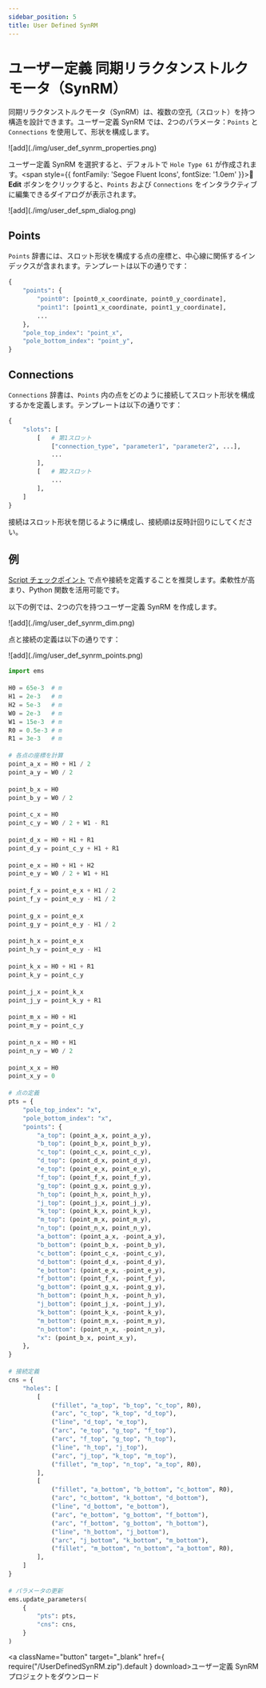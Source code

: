 ```yaml
---
sidebar_position: 5
title: User Defined SynRM
---
```

# ユーザー定義 同期リラクタンストルクモータ（SynRM）

同期リラクタンストルクモータ（SynRM）は、複数の空孔（スロット）を持つ構造を設計できます。ユーザー定義 SynRM では、2つのパラメータ：`Points` と `Connections` を使用して、形状を構成します。

<p class="ems">![add](./img/user_def_synrm_properties.png)</p>

ユーザー定義 SynRM を選択すると、デフォルトで `Hole Type 61` が作成されます。<span style={{ fontFamily: 'Segoe Fluent Icons', fontSize: '1.0em' }}>&#xE70F;</span> **Edit** ボタンをクリックすると、`Points` および `Connections` をインタラクティブに編集できるダイアログが表示されます。

<p class="ems">![add](./img/user_def_spm_dialog.png)</p>

## Points

`Points` 辞書には、スロット形状を構成する点の座標と、中心線に関係するインデックスが含まれます。テンプレートは以下の通りです：

```python
{
    "points": {
        "point0": [point0_x_coordinate, point0_y_coordinate],
        "point1": [point1_x_coordinate, point1_y_coordinate],
        ...
    },
    "pole_top_index": "point_x",
    "pole_bottom_index": "point_y",
}
````

## Connections

`Connections` 辞書は、`Points` 内の点をどのように接続してスロット形状を構成するかを定義します。テンプレートは以下の通りです：

```python
{
    "slots": [
        [   # 第1スロット
            ["connection_type", "parameter1", "parameter2", ...],
            ...
        ],
        [   # 第2スロット
            ...
        ],
    ]
}
```

接続はスロット形状を閉じるように構成し、接続順は反時計回りにしてください。

## 例

[Script チェックポイント](https://emsolution-ssil.github.io/eMotorSolutionDoc/docs/docs/script) で点や接続を定義することを推奨します。柔軟性が高まり、Python 関数を活用可能です。

以下の例では、2つの穴を持つユーザー定義 SynRM を作成します。

<p class="ems">![add](./img/user_def_synrm_dim.png)</p>

点と接続の定義は以下の通りです：

<p class="ems">![add](./img/user_def_synrm_points.png)</p>

```python
import ems

H0 = 65e-3  # m
H1 = 2e-3   # m
H2 = 5e-3   # m
W0 = 2e-3   # m
W1 = 15e-3  # m
R0 = 0.5e-3 # m
R1 = 3e-3   # m

# 各点の座標を計算
point_a_x = H0 + H1 / 2
point_a_y = W0 / 2

point_b_x = H0
point_b_y = W0 / 2

point_c_x = H0
point_c_y = W0 / 2 + W1 - R1

point_d_x = H0 + H1 + R1
point_d_y = point_c_y + H1 + R1

point_e_x = H0 + H1 + H2
point_e_y = W0 / 2 + W1 + H1

point_f_x = point_e_x + H1 / 2
point_f_y = point_e_y - H1 / 2

point_g_x = point_e_x
point_g_y = point_e_y - H1 / 2

point_h_x = point_e_x
point_h_y = point_e_y - H1

point_k_x = H0 + H1 + R1
point_k_y = point_c_y

point_j_x = point_k_x
point_j_y = point_k_y + R1

point_m_x = H0 + H1
point_m_y = point_c_y

point_n_x = H0 + H1
point_n_y = W0 / 2

point_x_x = H0
point_x_y = 0

# 点の定義
pts = {
    "pole_top_index": "x",
    "pole_bottom_index": "x",
    "points": {
        "a_top": (point_a_x, point_a_y),
        "b_top": (point_b_x, point_b_y),
        "c_top": (point_c_x, point_c_y),
        "d_top": (point_d_x, point_d_y),
        "e_top": (point_e_x, point_e_y),
        "f_top": (point_f_x, point_f_y),
        "g_top": (point_g_x, point_g_y),
        "h_top": (point_h_x, point_h_y),
        "j_top": (point_j_x, point_j_y),
        "k_top": (point_k_x, point_k_y),
        "m_top": (point_m_x, point_m_y),
        "n_top": (point_n_x, point_n_y),
        "a_bottom": (point_a_x, -point_a_y),
        "b_bottom": (point_b_x, -point_b_y),
        "c_bottom": (point_c_x, -point_c_y),
        "d_bottom": (point_d_x, -point_d_y),
        "e_bottom": (point_e_x, -point_e_y),
        "f_bottom": (point_f_x, -point_f_y),
        "g_bottom": (point_g_x, -point_g_y),
        "h_bottom": (point_h_x, -point_h_y),
        "j_bottom": (point_j_x, -point_j_y),
        "k_bottom": (point_k_x, -point_k_y),
        "m_bottom": (point_m_x, -point_m_y),
        "n_bottom": (point_n_x, -point_n_y),
        "x": (point_b_x, point_x_y),
    },
}

# 接続定義
cns = {
    "holes": [
        [
            ("fillet", "a_top", "b_top", "c_top", R0),
            ("arc", "c_top", "k_top", "d_top"),
            ("line", "d_top", "e_top"),
            ("arc", "e_top", "g_top", "f_top"),
            ("arc", "f_top", "g_top", "h_top"),
            ("line", "h_top", "j_top"),
            ("arc", "j_top", "k_top", "m_top"),
            ("fillet", "m_top", "n_top", "a_top", R0),
        ],
        [
            ("fillet", "a_bottom", "b_bottom", "c_bottom", R0),
            ("arc", "c_bottom", "k_bottom", "d_bottom"),
            ("line", "d_bottom", "e_bottom"),
            ("arc", "e_bottom", "g_bottom", "f_bottom"),
            ("arc", "f_bottom", "g_bottom", "h_bottom"),
            ("line", "h_bottom", "j_bottom"),
            ("arc", "j_bottom", "k_bottom", "m_bottom"),
            ("fillet", "m_bottom", "n_bottom", "a_bottom", R0),
        ],
    ]
}

# パラメータの更新
ems.update_parameters(
    {
        "pts": pts,
        "cns": cns,
    }
)
```

<a className="button" target="\_blank" href={ require("/UserDefinedSynRM.zip").default } download>ユーザー定義 SynRM プロジェクトをダウンロード</a>